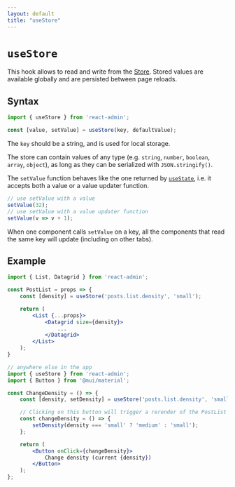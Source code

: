 ```yaml
---
layout: default
title: "useStore"
---
```


# `useStore`

This hook allows to read and write from the [Store](./Store.md). Stored values are available globally and are persisted between page reloads.

## Syntax

```jsx
import { useStore } from 'react-admin';

const [value, setValue] = useStore(key, defaultValue);
```

The `key` should be a string, and is used for local storage. 

The store can contain values of any type (e.g. `string`, `number`, `boolean`, `array`, `object`), as long as they can be serialized with `JSON.stringify()`. 

The `setValue` function behaves like the one returned by [`useState`](https://reactjs.org/docs/hooks-reference.html#usestate), i.e. it accepts both a value or a value updater function.

```jsx
// use setValue with a value
setValue(32);
// use setValue with a value updater function
setValue(v => v + 1);
```

When one component calls `setValue` on a key, all the components that read the same key will update (including on other tabs).

## Example

```jsx
import { List, Datagrid } from 'react-admin';

const PostList = props => {
    const [density] = useStore('posts.list.density', 'small');

    return (
        <List {...props}>
            <Datagrid size={density}>
                ...
            </Datagrid>
        </List>
    );
}

// anywhere else in the app
import { useStore } from 'react-admin';
import { Button } from '@mui/material';

const ChangeDensity = () => {
    const [density, setDensity] = useStore('posts.list.density', 'small');

    // Clicking on this button will trigger a rerender of the PostList
    const changeDensity = () => {
        setDensity(density === 'small' ? 'medium' : 'small');
    };

    return (
        <Button onClick={changeDensity}>
            Change density (current {density})
        </Button>
    );
};
```
